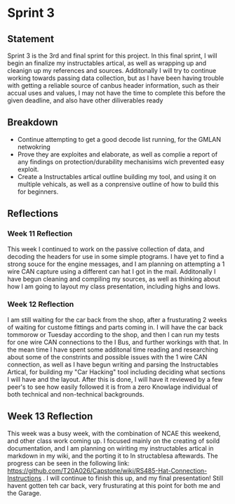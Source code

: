 # Sprint 3

## Statement

Sprint 3 is the 3rd and final sprint for this project. In this final sprint, I will begin an finalize my instructables artical, as well as wrapping up and cleanign up my references and sources. Additonally I will try to continue working towards passing data collection, but as I have been having trouble with getting a reliable source of canbus header information, such as their accual uses and values, I may not have the time to complete this before the given deadline, and also have other diliverables ready

## Breakdown

* Continue attempting to get a good decode list running, for the GMLAN netwokring
* Prove they are exploites and elaborate, as well as complie a report of any findings on protection/durability mechanisims wich prevented easy exploit. 
* Create a Instructables artical outline building my tool, and using it on multiple vehicals, as well as a conprensive outline of how to build this for beginners.

## Reflections

### Week 11 Reflection
This week I continued to work on the passive collection of data, and decoding the headers for use in some simple ptograms. I have yet to find a strong souce for the engine messages, and I am planning on attempting a 1 wire CAN capture using a different can hat I got in the mail. Additonally I have begun cleaning and compiling my sources, as well as thinking about how I am going to layout my class presentation, including highs and lows. 

### Week 12 Reflection
I am still waiting for the car back from the shop, after a frusturating 2 weeks of waiting for custome fittings and parts coming in. I will have the car back tommorow or Tuesday according to the shop, and then I can run my tests for one wire CAN connections to the I Bus, and further workings with that. In the mean time I have spent some additonal time reading and researching about some of the constrints and possible issues with the 1 wire CAN connection, as well as I have begun writing and parsing the Instructables Artical, for building my "Car Hacking" tool including deciding what sections I will have and the layout. After this is done, I will have it reviewed by a few peer's to see how easily followed it is from a zero Knowlage individual of both technical and non-technical backgrounds. 

## Week 13 Reflection
This week was a busy week, with the combination of NCAE this weekend, and other class work coming up. I focused mainly on the creating of soild documentation, and I am planning on wiriting my instructables artical in markdown in my wiki, and the porting it to In structablesa aftewards. The progress can be seen in the following link: https://github.com/T20A026/Capstone/wiki/RS485-Hat-Connection-Instructions . I will continue to finish this up, and my final presentation! Still havent gotten teh car back, very frusturating at this point for both me and the Garage.
